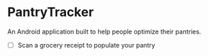 PantryTracker
=============

An Android application built to help people optimize their pantries.

- [ ] Scan a grocery receipt to populate your pantry
